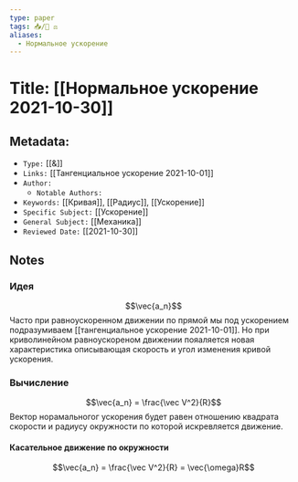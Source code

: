 ```yaml
---
type: paper
tags: 📥️/📜️ ⚖️
aliases:
  - Нормальное ускорение
---
```




# Title: **[[Нормальное ускорение 2021-10-30]]**


## Metadata:

- `Type:` [[&]]
- `Links:` [[Тангенциальное ускорение 2021-10-01]]
- `Author:` 
	- `Notable Authors:` 
- `Keywords:` [[Кривая]], [[Радиус]], [[Ускорение]]
- `Specific Subject:` [[Ускорение]]
- `General Subject:` [[Механика]]
- `Reviewed Date:` [[2021-10-30]]

## Notes

### Идея
$$\vec{a_n}$$
Часто при равноускоренном движении по прямой мы под ускорением подразумиваем [[тангенциальное ускорение 2021-10-01]]. Но при криволинейном равноускореном движении пояаляется новая характеристика описывающая скорость и угол изменения кривой ускорения.

### Вычисление
$$\vec{a_n} = \frac{\vec V^2}{R}$$
Вектор норамальногог ускорения будет равен отношению квадрата скорости и радиусу окружности по которой искревляется движение.

#### Касательное движение по окружности
$$\vec{a_n} = \frac{\vec V^2}{R} = \vec{\omega}R$$